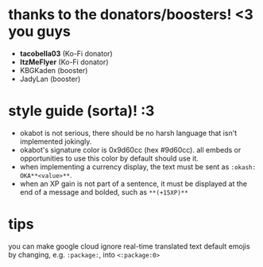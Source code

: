 # thanks to the donators/boosters! <3 you guys
- **tacobella03** (Ko-Fi donator)
- **ItzMeFlyer** (Ko-Fi donator)
- KBGKaden (booster)
- JadyLan (booster)

# style guide (sorta)! :3

- okabot is not serious, there should be no harsh language that isn't implemented jokingly.
- okabot's signature color is 0x9d60cc (hex #9d60cc). all embeds or opportunities to use this color by default should use it.
- when implementing a currency display, the text must be sent as `:okash: OKA**<value>**`.
- when an XP gain is not part of a sentence, it must be displayed at the end of a message and bolded, such as `**(+15XP)**`

# tips
you can make google cloud ignore real-time translated text default emojis by changing, e.g. `:package:`, into `<:package:0>`